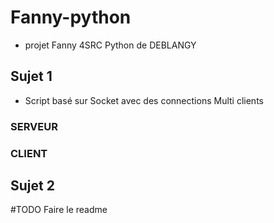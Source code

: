 # Fanny-python
- projet Fanny 4SRC Python de DEBLANGY

## Sujet 1
- Script basé sur Socket avec des connections Multi clients



### SERVEUR
### CLIENT




## Sujet 2

#TODO Faire le readme